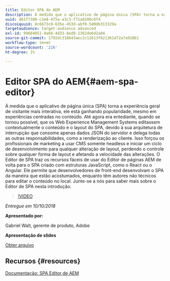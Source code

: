 ```yaml
---
title: Editor SPA do AEM
description: À medida que o aplicativo de página única (SPA) torna a experiência geral de visitante mais interativa, ele está ganhando popularidade, mesmo em experiências centradas no conteúdo. Junte-se a nós para saber mais sobre o Editor de SPA nesta introdução.
uuid: d61f7398-c3e8-475a-a3c3-f71a8106c8f4
discoiquuid: 8c6673c0-635e-453d-abf0-5d0db313329a
targetaudience: target-audience advanced
exl-id: 99684051-9a66-4d33-8ed0-1362de6d2a04
source-git-commit: 1792dc318643aec2c12613f621361d72a7a918b1
workflow-type: tm+mt
source-wordcount: '216'
ht-degree: 1%

---
```


# Editor SPA do AEM{#aem-spa-editor}

À medida que o aplicativo de página única (SPA) torna a experiência geral de visitante mais interativa, ele está ganhando popularidade, mesmo em experiências centradas no conteúdo. Até agora era entediante, quando se tornou possível, que os Web Experience Management Systems editassem contextualmente o conteúdo e o layout do SPA, devido à sua arquitetura de interrupção que consome apenas dados JSON do servidor e delega todas as outras responsabilidades, como a renderização ao cliente. Isso forçou os profissionais de marketing a usar CMS somente headless e iniciar um ciclo de desenvolvimento para qualquer alteração de layout, perdendo o controle sobre qualquer forma de layout e afetando a velocidade das alterações. O Editor de SPA traz os recursos fáceis de usar do Editor de páginas AEM de volta para o SPA criado com estruturas JavaScript, como o React ou o Angular. Ele permite que desenvolvedores de front-end desenvolvam o SPA da maneira que estão acostumados, enquanto têm autores não técnicos para editar o conteúdo no local. Junte-se a nós para saber mais sobre o Editor de SPA nesta introdução.

>[!VIDEO](https://video.tv.adobe.com/v/24720/?quality=9)

*Entregue em 10/10/2018*

**Apresentado por:**

Gabriel Walt, gerente de produto, Adobe

**Apresentação de slides**

[Obter arquivo](assets/aem-spa-editor.pdf)

## Recursos {#resources}

[Documentação: SPA Editor de AEM](https://experienceleague.adobe.com/docs/experience-manager-64/developing/headless/spas/spa-overview.html)

<!--
[Get back to the Overview](https://helpx.adobe.com/experience-manager/kt/eseminars/gems/aem-index.html)
-->
